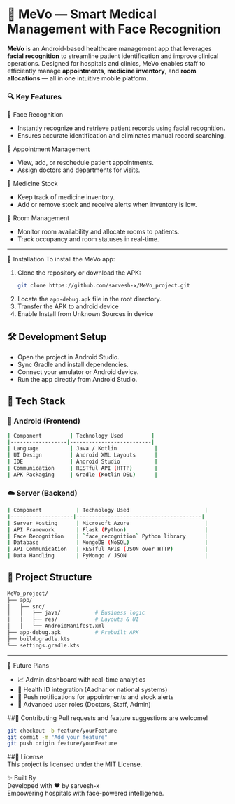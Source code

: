 # 🧠 MeVo — Smart Medical Management with Face Recognition

**MeVo** is an Android-based healthcare management app that leverages **facial recognition** to streamline patient identification and improve clinical operations. Designed for hospitals and clinics, MeVo enables staff to efficiently manage **appointments**, **medicine inventory**, and **room allocations** — all in one intuitive mobile platform.


### 🔍 Key Features

 👤 Face Recognition
- Instantly recognize and retrieve patient records using facial recognition.
- Ensures accurate identification and eliminates manual record searching.

 📅 Appointment Management
- View, add, or reschedule patient appointments.
- Assign doctors and departments for visits.

 💊 Medicine Stock
- Keep track of medicine inventory.
- Add or remove stock and receive alerts when inventory is low.

 🏥 Room Management
- Monitor room availability and allocate rooms to patients.
- Track occupancy and room statuses in real-time.

---

 📱 Installation
To install the MeVo app:

1. Clone the repository or download the APK:
   ```bash
   git clone https://github.com/sarvesh-x/MeVo_project.git
   ```
2. Locate the `app-debug.apk` file in the root directory.
3. Transfer the APK to android device
4. Enable Install from Unknown Sources in device

## 🛠️ Development Setup
- Open the project in Android Studio.
- Sync Gradle and install dependencies.
- Connect your emulator or Android device.
- Run the app directly from Android Studio.

## 🧱 Tech Stack

### 📱 Android (Frontend)
```bash
| Component         | Technology Used         |
|------------------|--------------------------|
| Language          | Java / Kotlin            |
| UI Design         | Android XML Layouts      |
| IDE               | Android Studio           |
| Communication     | RESTful API (HTTP)       |
| APK Packaging     | Gradle (Kotlin DSL)      |
```
### ☁️ Server (Backend)
```bash
| Component           | Technology Used                        |
|--------------------|----------------------------------------|
| Server Hosting      | Microsoft Azure                        |
| API Framework       | Flask (Python)                         |
| Face Recognition    | `face_recognition` Python library      |
| Database            | MongoDB (NoSQL)                        |
| API Communication   | RESTful APIs (JSON over HTTP)          |
| Data Handling       | PyMongo / JSON                         |
```
## 📂 Project Structure
```bash
MeVo_project/
├── app/
│   ├── src/
│   │   ├── java/           # Business logic
│   │   ├── res/            # Layouts & UI
│   │   └── AndroidManifest.xml
├── app-debug.apk           # Prebuilt APK
├── build.gradle.kts
└── settings.gradle.kts
```
---

🚀 Future Plans
- 📈 Admin dashboard with real-time analytics
- 🧬 Health ID integration (Aadhar or national systems)
- 🔔 Push notifications for appointments and stock alerts
- 🔐 Advanced user roles (Doctors, Staff, Admin)

##🤝 Contributing
Pull requests and feature suggestions are welcome!
```bash
git checkout -b feature/yourFeature
git commit -m "Add your feature"
git push origin feature/yourFeature
```

##📄 License
<br>This project is licensed under the MIT License.

✨ Built By
<br>Developed with ❤️ by sarvesh-x
<br>Empowering hospitals with face-powered intelligence.
